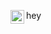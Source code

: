  hey 
  <img align="left" alt="Abhishek's Instagram" width="22px" src="https://github.com/DanielArboledaT/DanielARboledaT/blob/main/daniel-arboleda.gif" />

